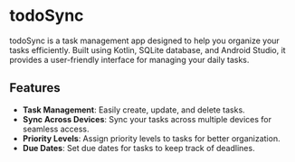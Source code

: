 # todoSync

todoSync is a task management app designed to help you organize your tasks efficiently. Built using Kotlin, SQLite database, and Android Studio, it provides a user-friendly interface for managing your daily tasks.

## Features

- **Task Management**: Easily create, update, and delete tasks.
- **Sync Across Devices**: Sync your tasks across multiple devices for seamless access.
- **Priority Levels**: Assign priority levels to tasks for better organization.
- **Due Dates**: Set due dates for tasks to keep track of deadlines.

